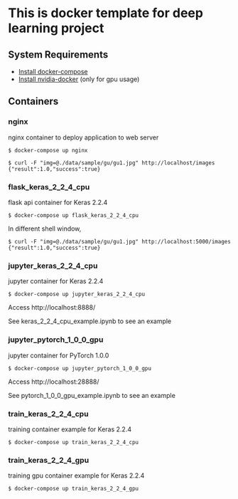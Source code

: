 # This is docker template for deep learning project

## System Requirements

* [Install docker-compose](https://docs.docker.com/compose/install/)
* [Install nvidia-docker](https://github.com/NVIDIA/nvidia-docker) (only for gpu usage)

## Containers

### nginx

nginx container to deploy application to web server

```
$ docker-compose up nginx
```

```
$ curl -F "img=@./data/sample/gu/gu1.jpg" http://localhost/images
{"result":1.0,"success":true}
```

### flask_keras_2_2_4_cpu

flask api container for Keras 2.2.4

```
$ docker-compose up flask_keras_2_2_4_cpu
```

In different shell window, 

```
$ curl -F "img=@./data/sample/gu/gu1.jpg" http://localhost:5000/images
{"result":1.0,"success":true}
```

### jupyter_keras_2_2_4_cpu

jupyter container for Keras 2.2.4

```
$ docker-compose up jupyter_keras_2_2_4_cpu
```

Access http://localhost:8888/

See keras_2_2_4_cpu_example.ipynb to see an example

### jupyter_pytorch_1_0_0_gpu

jupyter container for PyTorch 1.0.0

```
$ docker-compose up jupyter_pytorch_1_0_0_gpu
```

Access http://localhost:28888/

See pytorch_1_0_0_gpu_example.ipynb to see an example

### train_keras_2_2_4_cpu

training container example for Keras 2.2.4

```
$ docker-compose up train_keras_2_2_4_cpu
```

### train_keras_2_2_4_gpu

training gpu container example for Keras 2.2.4

```
$ docker-compose up train_keras_2_2_4_gpu
```
